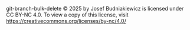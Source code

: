 git-branch-bulk-delete © 2025 by Josef Budniakiewicz is licensed under CC BY-NC 4.0. To view a copy of this license, visit https://creativecommons.org/licenses/by-nc/4.0/